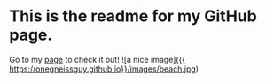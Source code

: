 # This is the readme for my GitHub page.
Go to my [page](https://onegneissguy.github.io) to check it out!
![a nice image]({{ https://onegneissguy.github.io}}/images/beach.jpg)


